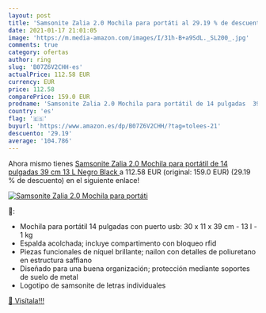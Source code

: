 ```yaml
---
layout: post
title: 'Samsonite Zalia 2.0 Mochila para portáti al 29.19 % de descuento'
date: 2021-01-17 21:01:05
image: 'https://m.media-amazon.com/images/I/31h-B+a9SdL._SL200_.jpg'
comments: true
category: ofertas
author: ring
slug: 'B07Z6V2CHH-es'
actualPrice: 112.58 EUR
currency: EUR
price: 112.58
comparePrice: 159.0 EUR
prodname: 'Samsonite Zalia 2.0 Mochila para portátil de 14 pulgadas  39 cm  13 L   Negro  Black '
country: 'es'
flag: '🇪🇸'
buyurl: 'https://www.amazon.es/dp/B07Z6V2CHH/?tag=tolees-21'
descuento: '29.19'
average: '104.786'
---
```


Ahora mismo tienes [Samsonite Zalia 2.0 Mochila para portátil de 14 pulgadas  39 cm  13 L   Negro  Black ](https://www.amazon.es/dp/B07Z6V2CHH/?tag=tolees-21) a 112.58 EUR (original: 159.0 EUR) (29.19 %  de descuento) en el siguiente enlace!

[![Samsonite Zalia 2.0 Mochila para portáti](https://m.media-amazon.com/images/I/31h-B+a9SdL._SL200_.jpg)](https://www.amazon.es/dp/B07Z6V2CHH/?tag=tolees-21)

🔎:

- Mochila para portátil 14 pulgadas con puerto usb: 30 x 11 x 39 cm - 13 l - 1 kg
- Espalda acolchada; incluye compartimento con bloqueo rfid
- Piezas funcionales de níquel brillante; nailon con detalles de poliuretano en estructura saffiano
- Diseñado para una buena organización; protección mediante soportes de suelo de metal
- Logotipo de samsonite de letras individuales

[🛒 Visítala!!!](https://www.amazon.es/dp/B07Z6V2CHH/?tag=tolees-21)
